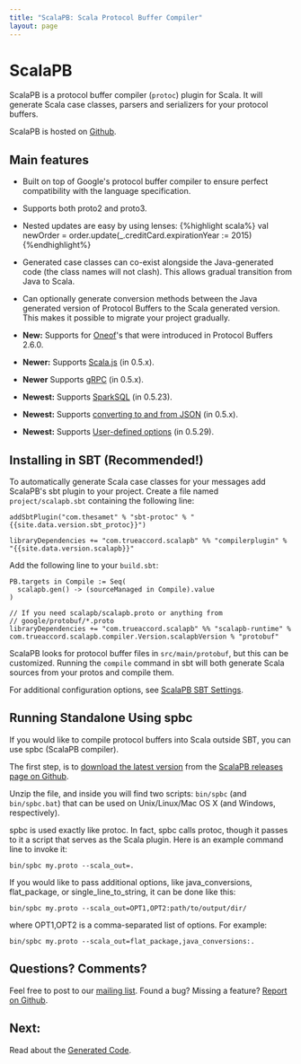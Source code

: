 ```yaml
---
title: "ScalaPB: Scala Protocol Buffer Compiler"
layout: page
---
```


# ScalaPB

ScalaPB is a protocol buffer compiler (`protoc`) plugin for Scala. It will
generate Scala case classes, parsers and serializers for your protocol
buffers.

ScalaPB is hosted on [Github](https://github.com/scalapb/ScalaPB).

## Main features

* Built on top of Google's protocol buffer compiler to ensure perfect
  compatibility with the language specification.

* Supports both proto2 and proto3.

* Nested updates are easy by using lenses:
{%highlight scala%}
val newOrder = order.update(_.creditCard.expirationYear := 2015)
{%endhighlight%}

* Generated case classes can co-exist alongside the Java-generated code (the
  class names will not clash). This allows gradual transition from Java to
  Scala.

* Can optionally generate conversion methods between the Java generated
  version of Protocol Buffers to the Scala generated version. This makes
  it possible to migrate your project gradually.

* **New:** Supports for
  [Oneof](https://developers.google.com/protocol-buffers/docs/proto#oneof)'s 
  that were introduced in Protocol Buffers 2.6.0.

* **Newer:** Supports [Scala.js]({{site.baseurl}}/scala.js.html) (in 0.5.x).

* **Newer** Supports [gRPC](http://www.grpc.io/) (in 0.5.x).

* **Newest:** Supports [SparkSQL]({{site.baseurl}}/sparksql.html) (in 0.5.23).

* **Newest:** Supports [converting to and from JSON]({{site.baseurl}}/json.html) (in 0.5.x).

* **Newest:** Supports [User-defined options]({{site.baseurl}}/user_defined_options.html) (in 0.5.29).

## Installing in SBT (Recommended!)

To automatically generate Scala case classes for your messages add ScalaPB's
sbt plugin to your project. Create a file named `project/scalapb.sbt`
containing the following line:

    addSbtPlugin("com.thesamet" % "sbt-protoc" % "{{site.data.version.sbt_protoc}}")

    libraryDependencies += "com.trueaccord.scalapb" %% "compilerplugin" % "{{site.data.version.scalapb}}"

Add the following line to your `build.sbt`:

    PB.targets in Compile := Seq(
      scalapb.gen() -> (sourceManaged in Compile).value
    )

    // If you need scalapb/scalapb.proto or anything from
    // google/protobuf/*.proto
    libraryDependencies += "com.trueaccord.scalapb" %% "scalapb-runtime" % com.trueaccord.scalapb.compiler.Version.scalapbVersion % "protobuf"


ScalaPB looks for protocol buffer files in `src/main/protobuf`, but this can
be customized. Running the `compile` command in sbt will both generate Scala
sources from your protos and compile them. 

For additional configuration options, see
[ScalaPB SBT Settings]({{site.baseurl}}/sbt-settings.html).

## Running Standalone Using spbc

If you would like to compile protocol buffers into Scala outside SBT, you can
use spbc (ScalaPB compiler).

The first step, is to [download the latest version](https://github.com/scalapb/ScalaPB/releases/download/v{{site.data.version.scalapb}}/spbc-{{site.data.version.scalapb}}.zip)
from the [ScalaPB releases page on Github](https://github.com/scalapb/ScalaPB/releases).

Unzip the file, and inside you will find two scripts: `bin/spbc` (and
`bin/spbc.bat`) that can be used on Unix/Linux/Mac OS X (and Windows,
respectively).

spbc is used exactly like protoc. In fact, spbc calls protoc, though it passes
to it a script that serves as the Scala plugin. Here is an example command
line to invoke it:

    bin/spbc my.proto --scala_out=.

If you would like to pass additional options, like java_conversions,
flat_package, or single_line_to_string, it can be done like this:

    bin/spbc my.proto --scala_out=OPT1,OPT2:path/to/output/dir/

where OPT1,OPT2 is a comma-separated list of options. For example:

    bin/spbc my.proto --scala_out=flat_package,java_conversions:.

## Questions? Comments?

Feel free to post to our [mailing
list](https://groups.google.com/forum/#!forum/scalapb).  Found a bug? Missing
a feature? [Report on Github](https://github.com/scalapb/ScalaPB/issues).

## Next:

Read about the [Generated Code]({{site.baseurl}}/generated-code.html).
